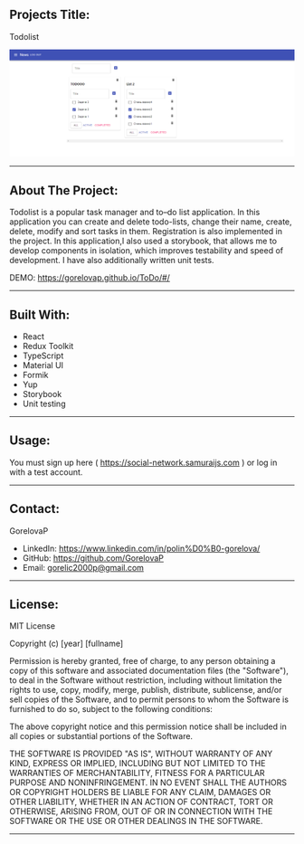 ## Projects Title:

Todolist

![portfolio](todo.png)

<hr/>

## About The Project:

Todolist is a popular task manager and to–do list application. In this application you can create and delete todo-lists,
change their name, create, delete, modify and sort tasks in them. Registration is also implemented in the project. In
this application,I also used a storybook, that allows me to develop components in isolation, which improves testability
and speed of development. I have also additionally written unit tests.

DEMO: https://gorelovap.github.io/ToDo/#/
<hr/>

## Built With:

- React
- Redux Toolkit
- TypeScript
- Material UI
- Formik
- Yup
- Storybook
- Unit testing

<hr/>

## Usage:
You must sign up here ( https://social-network.samuraijs.com ) or log in with a test account.

<hr/>

## Contact:

GorelovaP

- LinkedIn: https://www.linkedin.com/in/polin%D0%B0-gorelova/
- GitHub: https://github.com/GorelovaP
- Email: gorelic2000p@gmail.com

<hr/>

## License:

MIT License

Copyright (c) [year] [fullname]

Permission is hereby granted, free of charge, to any person obtaining a copy of this software and associated
documentation files (the "Software"), to deal in the Software without restriction, including without limitation the
rights to use, copy, modify, merge, publish, distribute, sublicense, and/or sell copies of the Software, and to permit
persons to whom the Software is furnished to do so, subject to the following conditions:

The above copyright notice and this permission notice shall be included in all copies or substantial portions of the
Software.

THE SOFTWARE IS PROVIDED "AS IS", WITHOUT WARRANTY OF ANY KIND, EXPRESS OR IMPLIED, INCLUDING BUT NOT LIMITED TO THE
WARRANTIES OF MERCHANTABILITY, FITNESS FOR A PARTICULAR PURPOSE AND NONINFRINGEMENT. IN NO EVENT SHALL THE AUTHORS OR
COPYRIGHT HOLDERS BE LIABLE FOR ANY CLAIM, DAMAGES OR OTHER LIABILITY, WHETHER IN AN ACTION OF CONTRACT, TORT OR
OTHERWISE, ARISING FROM, OUT OF OR IN CONNECTION WITH THE SOFTWARE OR THE USE OR OTHER DEALINGS IN THE SOFTWARE.

<hr/>
